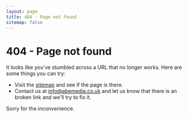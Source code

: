 ```yaml
---
layout: page
title: 404 - Page not found
sitemap: false
---
```

# 404 - Page not found

It looks like you've stumbled across a URL that no longer works. Here are some things you can try:

- Visit the [sitemap](/sitemap.xml) and see if the page is there.
- Contact us at info@abemedia.co.uk and let us know that there is an broken link and we'll try to fix it.

Sorry for the inconvenience.
